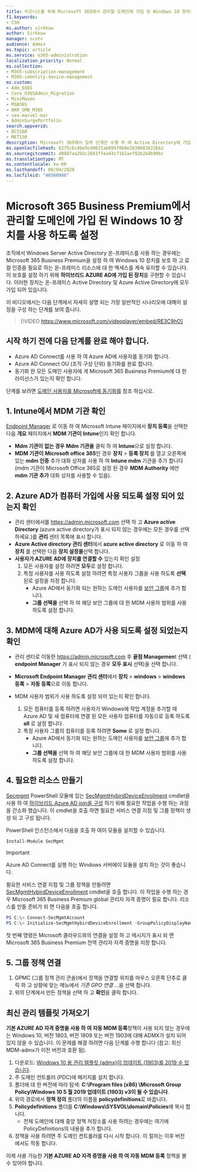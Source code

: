 ```yaml
---
title: 비즈니스를 위해 Microsoft 365에서 관리할 도메인에 가입 된 Windows 10 장치를 사용 하도록 설정
f1.keywords:
- CSH
ms.author: sirkkuw
author: Sirkkuw
manager: scotv
audience: Admin
ms.topic: article
ms.service: o365-administration
localization_priority: Normal
ms.collection:
- M365-subscription-management
- M365-identity-device-management
ms.custom:
- Adm_O365
- Core_O365Admin_Migration
- MiniMaven
- MSB365
- OKR_SMB_M365
- seo-marvel-mar
- AdminSurgePortfolio
search.appverid:
- BCS160
- MET150
description: Microsoft 365에서 일부 단계만 수행 하 여 Active Directory에 가입 된 로컬 Windows 10 장치를 보호 하도록 설정 하는 방법을 알아봅니다.
ms.openlocfilehash: 6275c6c4be9cd9631ab095f8b0e1b39683022bb2
ms.sourcegitcommit: d988faa292c2661ffea43c7161aef92b2b4b99bc
ms.translationtype: MT
ms.contentlocale: ko-KR
ms.lasthandoff: 08/04/2020
ms.locfileid: "46560846"
---
```

# <a name="enable-domain-joined-windows-10-devices-to-be-managed-by-microsoft-365-business-premium"></a>Microsoft 365 Business Premium에서 관리할 도메인에 가입 된 Windows 10 장치를 사용 하도록 설정

조직에서 Windows Server Active Directory 온-프레미스를 사용 하는 경우에는 Microsoft 365 Business Premium을 설정 하 여 Windows 10 장치를 보호 하 고 로컬 인증을 필요로 하는 온-프레미스 리소스에 대 한 액세스를 계속 유지할 수 있습니다.
이 보호를 설정 하기 위해 **하이브리드 AZURE AD에 가입 된 장치**를 구현할 수 있습니다. 이러한 장치는 온-프레미스 Active Directory 및 Azure Active Directory에 모두 가입 되어 있습니다.

이 비디오에서는 다음 단계에서 자세히 설명 되는 가장 일반적인 시나리오에 대해이 설정을 구성 하는 단계를 보여 줍니다.

> [!VIDEO https://www.microsoft.com/videoplayer/embed/RE3C9hO]
  

## <a name="before-you-get-started-make-sure-you-complete-these-steps"></a>시작 하기 전에 다음 단계를 완료 해야 합니다.
- Azure AD Connect를 사용 하 여 Azure AD에 사용자를 동기화 합니다.
- Azure AD Connect OU (조직 구성 단위) 동기화를 완료 합니다.
- 동기화 한 모든 도메인 사용자에 게 Microsoft 365 Business Premium에 대 한 라이선스가 있는지 확인 합니다.

단계를 보려면 [도메인 사용자를 Microsoft에 동기화를](manage-domain-users.md) 참조 하십시오.

## <a name="1-verify-mdm-authority-in-intune"></a>1. Intune에서 MDM 기관 확인

[Endpoint Manager](https://endpoint.microsoft.com/#blade/Microsoft_Intune_Enrollment/EnrollmentMenu/overview) 로 이동 하 여 Microsoft Intune 페이지에서 **장치 등록**을 선택한 다음 **개요** 페이지에서 **MDM 기관이** **Intune**인지 확인 합니다.

- **Mdm 기관이** **없는 경우** **Mdm 기관을** 클릭 하 여 **Intune**으로 설정 합니다.
- **MDM 기관이** **Microsoft office 365**인 경우 **장치**  >  **등록 장치** 를 열고 오른쪽에 있는 **mdm 인증** 추가 대화 상자를 사용 하 여 **Intune mdm** 기관을 추가 합니다 (mdm 기관이 Microsoft Office 365로 설정 된 경우 **MDM Authority** 에만 **mdm 기관 추가** 대화 상자를 사용할 수 있음).

## <a name="2-verify-azure-ad-is-enabled-for-joining-computers"></a>2. Azure AD가 컴퓨터 가입에 사용 되도록 설정 되어 있는지 확인

- 관리 센터에서를 <a href="https://go.microsoft.com/fwlink/p/?linkid=2024339" target="_blank">https://admin.microsoft.com</a> 선택 하 고 **Azure active Directory** (azure active directory가 표시 되지 않는 경우에는 모든 경우를 선택 하세요.)를 **관리** 센터 목록에 표시 합니다. 
- **Azure Active directory 관리 센터**에서 **azure active directory** 로 이동 하 여 **장치** 를 선택한 다음 **장치 설정을**선택 합니다.
- **사용자가 AZURE AD에 장치를 연결할 수** 있는지 확인 설정 
    1. 모든 사용자를 설정 하려면 **모두**로 설정 합니다.
    2. 특정 사용자를 사용 하도록 설정 하려면 특정 사용자 그룹을 사용 하도록 **선택** 된로 설정을 지정 합니다.
        - Azure AD에서 동기화 되는 원하는 도메인 사용자를 [보안 그룹](../admin/create-groups/create-groups.md)에 추가 합니다.
        - **그룹 선택을** 선택 하 여 해당 보안 그룹에 대 한 MDM 사용자 범위를 사용 하도록 설정 합니다.

## <a name="3-verify-azure-ad-is-enabled-for-mdm"></a>3. MDM에 대해 Azure AD가 사용 되도록 설정 되었는지 확인

- 관리 센터로 이동한 <a href="https://go.microsoft.com/fwlink/p/?linkid=2024339" target="_blank">https://admin.microsoft.com</a> 후 **끝점 Managemen**t 선택 ( **endpoint Manager** 가 표시 되지 않는 경우 **모두 표시** 선택)을 선택 합니다.
- **Microsoft Endpoint Manager 관리 센터**에서 **장치**  >  **windows**  >  **windows 등록**  >  **자동 등록**으로 이동 합니다.
- MDM 사용자 범위가 사용 하도록 설정 되어 있는지 확인 합니다.

    1. 모든 컴퓨터를 등록 하려면 사용자가 Windows에 작업 계정을 추가할 때 Azure AD 및 새 컴퓨터에 연결 된 모든 사용자 컴퓨터를 자동으로 등록 하도록 **all** 로 설정 합니다.
    2. 특정 사용자 그룹의 컴퓨터를 등록 하려면 **Some** 로 설정 합니다.
        -  Azure AD에서 동기화 되는 원하는 도메인 사용자를 [보안 그룹](../admin/create-groups/create-groups.md)에 추가 합니다.
        -  **그룹 선택을** 선택 하 여 해당 보안 그룹에 대 한 MDM 사용자 범위를 사용 하도록 설정 합니다.

## <a name="4-create-the-required-resources"></a>4. 필요한 리소스 만들기 

[Secmgmt](https://www.powershellgallery.com/packages/SecMgmt) PowerShell 모듈에 있는 [SecMgmtHybirdDeviceEnrollment](https://github.com/microsoft/secmgmt-open-powershell/blob/master/docs/help/Initialize-SecMgmtHybirdDeviceEnrollment.md) cmdlet을 사용 하 여 [하이브리드 Azure AD join을 구성](https://docs.microsoft.com/azure/active-directory/devices/hybrid-azuread-join-managed-domains#configure-hybrid-azure-ad-join) 하기 위해 필요한 작업을 수행 하는 과정을 간소화 했습니다. 이 cmdlet을 호출 하면 필요한 서비스 연결 지점 및 그룹 정책이 생성 되 고 구성 됩니다.

PowerShell 인스턴스에서 다음을 호출 하 여이 모듈을 설치할 수 있습니다.

```powershell
Install-Module SecMgmt
```

> [!IMPORTANT]
> Azure AD Connect를 실행 하는 Windows 서버에이 모듈을 설치 하는 것이 좋습니다.

필요한 서비스 연결 지점 및 그룹 정책을 만들려면 [SecMgmtHybirdDeviceEnrollment](https://github.com/microsoft/secmgmt-open-powershell/blob/master/docs/help/Initialize-SecMgmtHybirdDeviceEnrollment.md) cmdlet을 호출 합니다. 이 작업을 수행 하는 경우 Microsoft 365 Business Premium global 관리자 자격 증명이 필요 합니다. 리소스를 만들 준비가 되 면 다음을 호출 합니다.

```powershell
PS C:\> Connect-SecMgmtAccount
PS C:\> Initialize-SecMgmtHybirdDeviceEnrollment -GroupPolicyDisplayName 'Device Management'
```

첫 번째 명령은 Microsoft 클라우드와의 연결을 설정 하 고 메시지가 표시 되 면 Microsoft 365 Business Premium 전역 관리자 자격 증명을 지정 합니다.

## <a name="5-link-the-group-policy"></a>5. 그룹 정책 연결

1. GPMC (그룹 정책 관리 콘솔)에서 정책을 연결할 위치를 마우스 오른쪽 단추로 클릭 하 고 상황에 맞는 메뉴에서 *기존 GPO 연결* ...을 선택 합니다.
2. 위의 단계에서 만든 정책을 선택 하 고 **확인**을 클릭 합니다.

## <a name="get-the-latest-administrative-templates"></a>최신 관리 템플릿 가져오기

**기본 AZURE AD 자격 증명을 사용 하 여 자동 MDM 등록**정책이 사용 되지 않는 경우에는 Windows 10, 버전 1803, 버전 1809 또는 버전 1903에 대해 ADMX가 설치 되어 있지 않을 수 있습니다. 이 문제를 해결 하려면 다음 단계를 수행 합니다 (참고: 최신 MDM-admx가 이전 버전과 호환 됨).

1.  다운로드: [Windows 10 용 관리 템플릿 (admx)이 업데이트 (1903)를 2019 수 있습니다](https://www.microsoft.com/download/details.aspx?id=58495&WT.mc_id=rss_alldownloads_all).
2.  주 도메인 컨트롤러 (PDC)에 패키지를 설치 합니다.
3.  폴더에 대 한 버전에 따라 탐색: **C:\Program files (x86) \Microsoft Group Policy\Windows 10 5 월 2019 업데이트 (1903) v3이 될 수 있습니다**.
4.  위의 경로에서 **정책 정의** 폴더의 이름을 **policydefinitions**로 바꿉니다.
5.  **Policydefinitions** 폴더를 **C:\Windows\SYSVOL\domain\Policies**에 복사 합니다. 
    -   전체 도메인에 대해 중앙 정책 저장소를 사용 하려는 경우에는 여기에 PolicyDefinitions의 내용을 추가 합니다.
6.  정책을 사용 하려면 주 도메인 컨트롤러를 다시 시작 합니다. 이 절차는 이후 버전 에서도 작동 합니다.

이제 사용 가능한 **기본 AZURE AD 자격 증명을 사용 하 여 자동 MDM 등록** 정책을 볼 수 있어야 합니다.
